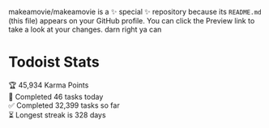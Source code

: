 makeamovie/makeamovie is a ✨ special ✨ repository because its `README.md` (this file) appears on your GitHub profile.
You can click the Preview link to take a look at your changes. darn right ya can

# Todoist Stats

<!-- TODO-IST:START -->
🏆  45,934 Karma Points           
🌸  Completed 46 tasks today           
✅  Completed 32,399 tasks so far           
⏳  Longest streak is 328 days
<!-- TODO-IST:END -->